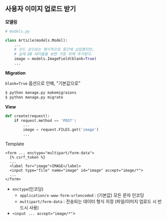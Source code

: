 ## 사용자 이미지 업로드 받기

**모델링**

```python
# models.py

class Article(models.Model):
    ...
    # 코드 상으로는 명시적으로 중간에 삽입했지만,
    # 실제 DB 테이블을 보면 가장 뒤에 추가된다.
    image = models.ImageField(blank=True)
    ...
```

**Migration**

`blank=True` 옵션으로 인해, "기본값으로"

```bash
$ python manage.py makemigraions
$ python manage.py migrate
```

**View**

```python
def create(request):
    if request.method == 'POST':
        ...
        image = request.FILES.get('image')
        ...
```

Template

```django
<form ... enctype="multipart/form-data">
  {% csrf_token %}
  ...
  <label for="image">IMAGE</label>
  <input type="file" name="image" id="image" accept="image/*">
  ...
</form>
```

- `enctype`(인코딩)
  - `application/x-www-form-urlencoded` : (기본값) 모든 문자 인코딩
  - `multipart/form-data` : 전송되는 데이터 형식 지정 (파일/이미지 업로드 시 반드시 사용)
- `<input ... accept="image/*"`>